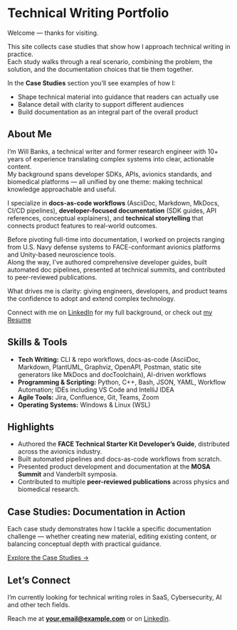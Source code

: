 
# Technical Writing Portfolio

Welcome — thanks for visiting.

This site collects case studies that show how I approach technical writing in practice.  
Each study walks through a real scenario, combining the problem, the solution, and the documentation choices that tie them together.

In the **Case Studies** section you’ll see examples of how I:

- Shape technical material into guidance that readers can actually use  
- Balance detail with clarity to support different audiences  
- Build documentation as an integral part of the overall product  

## About Me

I’m Will Banks, a technical writer and former research engineer with 10+ years of experience translating complex systems into clear, actionable content.  
My background spans developer SDKs, APIs, avionics standards, and biomedical platforms — all unified by one theme: making technical knowledge approachable and useful.

I specialize in **docs-as-code workflows** (AsciiDoc, Markdown, MkDocs, CI/CD pipelines), **developer-focused documentation** (SDK guides, API references, conceptual explainers), and **technical storytelling** that connects product features to real-world outcomes.

Before pivoting full-time into documentation, I worked on projects ranging from U.S. Navy defense systems to FACE-conformant avionics platforms and Unity-based neuroscience tools.  
Along the way, I’ve authored comprehensive developer guides, built automated doc pipelines, presented at technical summits, and contributed to peer-reviewed publications.

What drives me is clarity: giving engineers, developers, and product teams the confidence to adopt and extend complex technology.

Connect with me on [LinkedIn](https://www.linkedin.com/in/william-banks-7a736793/) for my full background, or check out [my Resume](https://docs.google.com/document/d/1yv8pqGzOZew67R3HoX8QbaK1VehR5nlt/export?format=pdf)

## Skills & Tools

- **Tech Writing:** CLI & repo workflows, docs-as-code (AsciiDoc, Markdown, PlantUML, Graphviz, OpenAPI, Postman, static site generators like MkDocs and docToolchain), AI-driven workflows
- **Programming & Scripting:** Python, C++, Bash, JSON, YAML, Workflow Automation; IDEs including VS Code and IntelliJ IDEA 
- **Agile Tools:** Jira, Confluence, Git, Teams, Zoom  
- **Operating Systems:** Windows & Linux (WSL)  

## Highlights

- Authored the **FACE Technical Starter Kit Developer’s Guide**, distributed across the avionics industry.  
- Built automated pipelines and docs-as-code workflows from scratch.  
- Presented product development and documentation at the **MOSA Summit** and Vanderbilt symposia.  
- Contributed to multiple **peer-reviewed publications** across physics and biomedical research.  

## Case Studies: Documentation in Action

Each case study demonstrates how I tackle a specific documentation challenge — whether creating new material, editing existing content, or balancing conceptual depth with practical guidance.

[Explore the Case Studies →](./case-studies/)

## Let’s Connect

I’m currently looking for technical writing roles in SaaS, Cybersecurity, AI and other tech fields.  

Reach me at **your.email@example.com** or on [LinkedIn](https://www.linkedin.com/in/william-banks-7a736793/).  
